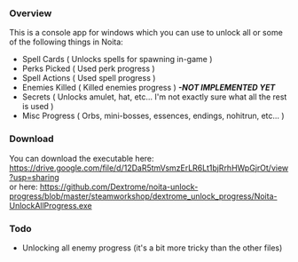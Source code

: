 <h3>Overview</h3>

This is a console app for windows which you can use to unlock all or some of the following things in Noita:

* Spell Cards ( Unlocks spells for spawning in-game )
* Perks Picked ( Used perk progress )
* Spell Actions ( Used spell progress )
* Enemies Killed ( Killed enemies progress ) <i><b> -NOT IMPLEMENTED YET</b></i>
* Secrets ( Unlocks amulet, hat, etc... I'm not exactly sure what all the rest is used )
* Misc Progress ( Orbs, mini-bosses, essences, endings, nohitrun, etc... )


<h3>Download</h3>

You can download the executable here: https://drive.google.com/file/d/12DaR5tmVsmzErLR6Lt1bjRrhHWpGjrOt/view?usp=sharing <br>
or here: https://github.com/Dextrome/noita-unlock-progress/blob/master/steamworkshop/dextrome_unlock_progress/Noita-UnlockAllProgress.exe

<h3>Todo</h3>

* Unlocking all enemy progress (it's a bit more tricky than the other files)


